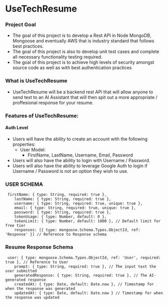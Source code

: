 # UseTechResume

### Project Goal
- The goal of this project is to develop a Rest API in Node MongoDB, Mongoose and eventually AWS that is industry standard that follows best practices.
- The goal of this project is also to develop unit test cases and complete all necessary functionality testing required.
- The goal of this project is to achieve high levels of security amongst source code as well as with best authentication practices


### What is UseTechResume
- UseTechResume will be a backend rest APi that will allow anyone to send text to an AI Assistant that will then spit out a more appropriate / proffesional response for your resume.


### Features of UseTechResume:

#### Auth Level
- Users will have the ability to create an account with the following properties:
  - User Model:
    - FirstName, LastName, Username, Email, Password
- Users will also have the ability to login with Username / Password.
- Users will also have the ability to leverage Google Auth to login if Username / Password is not an option they wish to use. 


### USER SCHEMA
```
 firstName: { type: String, required: true },
    lastName: { type: String, required: true },
    username: { type: String, required: true, unique: true },
    email: { type: String, required: true, unique: true },
    password: { type: String, required: true },
    tokenUsage: { type: Number, default: 0 },
    tokenLimit: { type: Number, default: 1000 }, // Default limit for free tier
    responses: [{ type: mongoose.Schema.Types.ObjectId, ref: 'Response' }] // Reference to Response schema
```

### Resume Response Schema
```
 user: { type: mongoose.Schema.Types.ObjectId, ref: 'User', required: true }, // Reference to User
    prompt: { type: String, required: true }, // The input text the user submitted
    generatedResponse: { type: String, required: true }, // The AI-generated response
    createdAt: { type: Date, default: Date.now }, // Timestamp for when the response was generated
    updatedAt: { type: Date, default: Date.now } // Timestamp for when the response was updated
```
